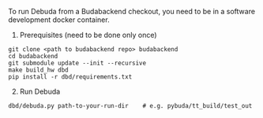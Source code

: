
To run Debuda from a Budabackend checkout, you need to be in a software development docker container.

1. Prerequisites (need to be done only once)
```
git clone <path to budabackend repo> budabackend
cd budabackend
git submodule update --init --recursive
make build_hw dbd
pip install -r dbd/requirements.txt
```

2. Run Debuda
```
dbd/debuda.py path-to-your-run-dir    # e.g. pybuda/tt_build/test_out
```
